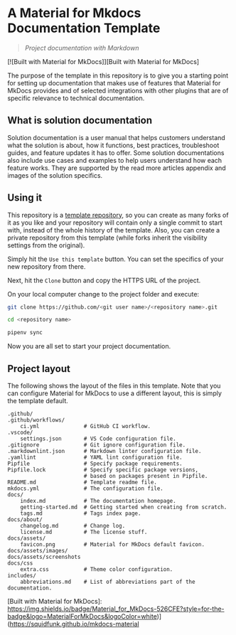 # A Material for Mkdocs Documentation Template

> *Project documentation with Markdown*

[![Built with Material for MkDocs]][Built with Material for MkDocs]

The purpose of the template in this repository is to give you a starting point
for setting up documentation that makes use of features that Material for MkDocs
provides and of selected integrations with other plugins that are of specific
relevance to technical documentation.

## What is solution documentation

Solution documentation is a user manual that helps customers understand what the
solution is about, how it functions, best practices, troubleshoot guides, and
feature updates it has to offer.
Some solution documentations also include use cases and examples to help users
understand how each feature works. They are supported by the read more articles
appendix and images of the solution specifics.

## Using it

This repository is a [template repository], so you can create as many forks of it
as you like and your repository will contain only a single commit to start with,
instead of the whole history of the template. Also, you can create a private
repository from this template (while forks inherit the visibility settings from
the original).

[template repository]: https://docs.github.com/en/repositories/creating-and-managing-repositories/creating-a-repository-from-a-template

Simply hit the `Use this template` button. You can set the
specifics of your new repository from there.

Next, hit the `Clone` button and copy the HTTPS URL of the project.

On your local computer change to the project folder and execute:

```bash
git clone https://github.com/<git user name>/<repository name>.git

cd <repository name>

pipenv sync
```

Now you are all set to start your project documentation.

## Project layout

The following shows the layout of the files in this template. Note that you can
configure Material for MkDocs to use a different layout, this is simply the
template default.

```text
.github/
.github/workflows/
    ci.yml              # GitHub CI workflow.
.vscode/
    settings.json       # VS Code configuration file.
.gitignore              # Git ignore configuration file.
.markdownlint.json      # Markdown linter configuration file.
.yamllint               # YAML lint configuration file.
Pipfile                 # Specify package requirements.
Pipfile.lock            # Specify specific package versions,
                        # based on packages present in Pipfile.
README.md               # Template readme file.
mkdocs.yml              # The configuration file.
docs/
    index.md            # The documentation homepage.
    getting-started.md  # Getting started when creating from scratch.
    tags.md             # Tags index page.
docs/about/
    changelog.md        # Change log.
    license.md          # The license stuff.
docs/assets/
    favicon.png         # Material for MkDocs default favicon.
docs/assets/images/
docs/assets/screenshots
docs/css
    extra.css           # Theme color configuration.
includes/
    abbreviations.md    # List of abbreviations part of the documentation.
```

<!-- Badges -->
[Built with Material for MkDocs]: https://img.shields.io/badge/Material_for_MkDocs-526CFE?style=for-the-badge&logo=MaterialForMkDocs&logoColor=white)](https://squidfunk.github.io/mkdocs-material